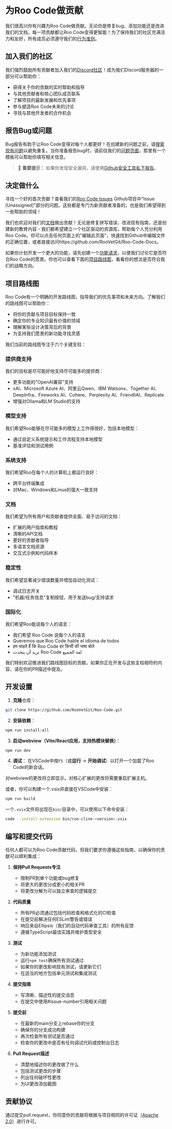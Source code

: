 # 为Roo Code做贡献

我们很高兴你有兴趣为Roo Code做贡献。无论你是修复bug、添加功能还是改进我们的文档，每一项贡献都让Roo Code变得更智能！为了保持我们的社区充满活力和友好，所有成员必须遵守我们的[行为准则](CODE_OF_CONDUCT_CN.md)。

## 加入我们的社区

我们强烈鼓励所有贡献者加入我们的[Discord社区](https://discord.gg/roocode)！成为我们Discord服务器的一部分可以帮助你：

- 获得关于你的贡献的实时帮助和指导
- 与其他贡献者和核心团队成员联系
- 了解项目的最新发展和优先事项
- 参与塑造Roo Code未来的讨论
- 寻找与其他开发者的合作机会

## 报告Bug或问题

Bug报告有助于让Roo Code变得对每个人都更好！在创建新的问题之前，请[搜索现有问题](https://github.com/RooVetGit/Roo-Code/issues)以避免重复。当你准备报告bug时，请前往我们的[问题页面](https://github.com/RooVetGit/Roo-Code/issues/new/choose)，那里有一个模板可以帮助你填写相关信息。

<blockquote class='warning-note'>
     🔐 <b>重要提示：</b> 如果你发现安全漏洞，请使用<a href="https://github.com/RooVetGit/Roo-Code/security/advisories/new">Github安全工具私下报告</a>。
</blockquote>

## 决定做什么

寻找一个好的首次贡献？查看我们的[Roo Code Issues](https://github.com/orgs/RooVetGit/projects/1) Github项目中"Issue [Unassigned]"部分的问题。这些都是专门为新贡献者准备的，也是我们希望得到一些帮助的领域！

我们也欢迎对我们的[文档](https://docs.roocode.com/)做出贡献！无论是修复拼写错误、改进现有指南，还是创建新的教育内容 - 我们都希望建立一个社区驱动的资源库，帮助每个人充分利用Roo Code。你可以点击任何页面上的"编辑此页面"，快速找到Github中编辑文件的正确位置，或者直接访问https://github.com/RooVetGit/Roo-Code-Docs。

如果你计划开发一个更大的功能，请先创建一个[功能请求](https://github.com/RooVetGit/Roo-Code/discussions/categories/feature-requests?discussions_q=is%3Aopen+category%3A%22Feature+Requests%22+sort%3Atop)，以便我们讨论它是否符合Roo Code的愿景。你也可以查看下面的[项目路线图](#项目路线图)，看看你的想法是否符合我们的战略方向。

## 项目路线图

Roo Code有一个明确的开发路线图，指导我们的优先事项和未来方向。了解我们的路线图可以帮助你：

- 将你的贡献与项目目标保持一致
- 确定你的专业知识最有价值的领域
- 理解某些设计决策背后的背景
- 为支持我们愿景的新功能寻找灵感

我们当前的路线图专注于六个关键支柱：

### 提供商支持

我们的目标是尽可能好地支持尽可能多的提供商：

- 更多功能的"OpenAI兼容"支持
- xAI、Microsoft Azure AI、阿里云Qwen、IBM Watsonx、Together AI、DeepInfra、Fireworks AI、Cohere、Perplexity AI、FriendliAI、Replicate
- 增强对Ollama和LM Studio的支持

### 模型支持

我们希望Roo能够在尽可能多的模型上工作得很好，包括本地模型：

- 通过自定义系统提示和工作流程支持本地模型
- 基准评估和测试用例

### 系统支持

我们希望Roo在每个人的计算机上都运行良好：

- 跨平台终端集成
- 对Mac、Windows和Linux的强大一致支持

### 文档

我们希望为所有用户和贡献者提供全面、易于访问的文档：

- 扩展的用户指南和教程
- 清晰的API文档
- 更好的贡献者指导
- 多语言文档资源
- 交互式示例和代码样本

### 稳定性

我们希望显著减少错误数量并增加自动化测试：

- 调试日志开关
- "机器/任务信息"复制按钮，用于发送bug/支持请求

### 国际化

我们希望Roo能说每个人的语言：

- 我们希望 Roo Code 说每个人的语言
- Queremos que Roo Code hable el idioma de todos
- हम चाहते हैं कि Roo Code हर किसी की भाषा बोले
- نريد أن يتحدث Roo Code لغة الجميع

我们特别欢迎推进我们路线图目标的贡献。如果你正在开发与这些支柱相符的内容，请在你的PR描述中提及。

## 开发设置

1. **克隆**仓库：

```sh
git clone https://github.com/RooVetGit/Roo-Code.git
```

2. **安装依赖**：

```sh
npm run install:all
```

3. **启动webview（Vite/React应用，支持热模块替换）**：

```sh
npm run dev
```

4. **调试**：
   在VSCode中按`F5`（或**运行** → **开始调试**）以打开一个加载了Roo Code的新会话。

对webview的更改将立即显示。对核心扩展的更改将需要重启扩展主机。

或者，你可以构建一个.vsix并直接在VSCode中安装：

```sh
npm run build
```

一个`.vsix`文件将出现在`bin/`目录中，可以使用以下命令安装：

```sh
code --install-extension bin/roo-cline-<version>.vsix
```

## 编写和提交代码

任何人都可以为Roo Code贡献代码，但我们要求你遵循这些指南，以确保你的贡献可以顺利集成：

1. **保持Pull Requests专注**

    - 限制PR到单个功能或bug修复
    - 将更大的更改分成更小的相关PR
    - 将更改分解为可以独立审查的逻辑提交

2. **代码质量**

    - 所有PR必须通过包括代码检查和格式化的CI检查
    - 在提交前解决任何ESLint警告或错误
    - 响应来自Ellipsis（我们的自动代码审查工具）的所有反馈
    - 遵循TypeScript最佳实践并维护类型安全

3. **测试**

    - 为新功能添加测试
    - 运行`npm test`确保所有测试通过
    - 如果你的更改影响现有测试，请更新它们
    - 在适当的地方包括单元测试和集成测试

4. **提交指南**

    - 写清晰、描述性的提交消息
    - 在提交中使用#issue-number引用相关问题

5. **提交前**

    - 在最新的main分支上rebase你的分支
    - 确保你的分支成功构建
    - 再次检查所有测试是否通过
    - 检查你的更改中是否有任何调试代码或控制台日志

6. **Pull Request描述**
    - 清楚地描述你的更改做了什么
    - 包括测试更改的步骤
    - 列出任何破坏性更改
    - 为UI更改添加截图

## 贡献协议

通过提交pull request，你同意你的贡献将根据与项目相同的许可证（[Apache 2.0](LICENSE)）进行许可。 